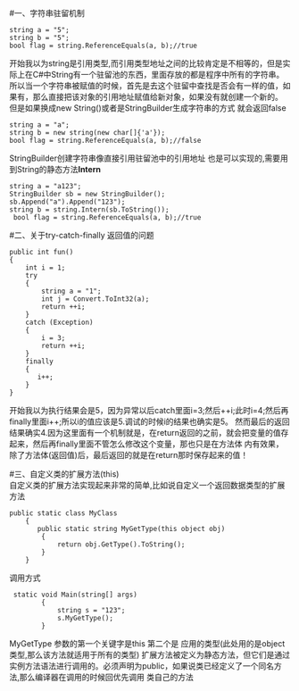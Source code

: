 #一、字符串驻留机制
```
string a = "5";
string b = "5";
bool flag = string.ReferenceEquals(a, b);//true
```
开始我以为string是引用类型,而引用类型地址之间的比较肯定是不相等的，但是实际上在C#中String有一个驻留池的东西，里面存放的都是程序中所有的字符串。
所以当一个字符串被赋值的时候，首先是去这个驻留中查找是否会有一样的值，如果有，那么直接把该对象的引用地址赋值给新对象，如果没有就创建一个新的。
但是如果换成new String()或者是StringBuilder生成字符串的方式 就会返回false
```
string a = "a";
string b = new string(new char[]{'a'});
bool flag = string.ReferenceEquals(a, b);//false 
```
StringBuilder创建字符串像直接引用驻留池中的引用地址 也是可以实现的,需要用到String的静态方法**Intern**
```
string a = "a123";
StringBuilder sb = new StringBuilder();
sb.Append("a").Append("123");
string b = string.Intern(sb.ToString());
 bool flag = string.ReferenceEquals(a, b);//true 
```

#二、关于try-catch-finally 返回值的问题
```
public int fun()
{
    int i = 1;
    try
    {
        string a = "1";
        int j = Convert.ToInt32(a);
        return ++i;
    }
    catch (Exception)
    {
        i = 3;
        return ++i;
    }
    finally
    {
       i++;
    }
}

```

开始我以为执行结果会是5，因为异常以后catch里面i=3;然后++i;此时i=4;然后再finally里面i++;所以i的值应该是5.调试的时候i的结果也确实是5。
然而最后的返回结果确实4.因为这里面有一个机制就是，在return返回的之前，就会把变量的值存起来，然后再finally里面不管怎么修改这个变量，那也只是在方法体
内有效果，除了方法体(返回值)后，最后返回的就是在return那时保存起来的值！

#三、自定义类的扩展方法(this)<br />
自定义类的扩展方法实现起来非常的简单,比如说自定义一个返回数据类型的扩展方法
```
public static class MyClass
    {
       public static string MyGetType(this object obj)
        {
            return obj.GetType().ToString();
        }
    }
```

调用方式
```
 static void Main(string[] args)
        {
            string s = "123";
            s.MyGetType();
        }
```
MyGetType 参数的第一个关键字是this 第二个是 应用的类型(此处用的是object类型,那么该方法就适用于所有的类型)
扩展方法被定义为静态方法，但它们是通过实例方法语法进行调用的。必须声明为public，如果说类已经定义了一个同名方法,那么编译器在调用的时候回优先调用
类自己的方法
